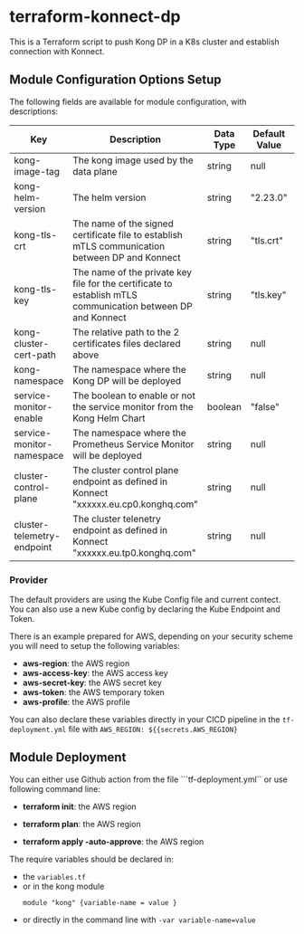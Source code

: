 # terraform-konnect-dp

This is a Terraform script to push Kong DP in a K8s cluster and establish connection with Konnect.


## Module Configuration Options Setup

The following fields are available for module configuration, with descriptions:

| Key     | Description | Data Type  | Default Value | Require |
| ------- | ----------- | ---------- | ------------- | ------- |
| kong-image-tag | The kong image used by the data plane | string | null | **true** |
| kong-helm-version | The helm version | string | "2.23.0" | false |
| kong-tls-crt | The name of the signed certificate file to establish mTLS communication between DP and Konnect | string | "tls.crt" | false |
| kong-tls-key | The name of the private key file for the certificate to establish mTLS communication between DP and Konnect | string | "tls.key" | false |
| kong-cluster-cert-path | The relative path to the 2 certificates files declared above | string | null | **true** |
| kong-namespace | The namespace where the Kong DP will be deployed | string | null | **true** |
| service-monitor-enable | The boolean to enable or not the service monitor from the Kong Helm Chart | boolean | "false" | false |
| service-monitor-namespace |  The namespace where the Prometheus Service Monitor will be deployed | string | null | false |
| cluster-control-plane |  The cluster control plane endpoint as defined in Konnect "xxxxxx.eu.cp0.konghq.com" | string | null | **true** |
| cluster-telemetry-endpoint |  The cluster telenetry endpoint as defined in Konnect "xxxxxx.eu.tp0.konghq.com" | string | null | **true** |

### Provider

The default providers are using the Kube Config file and current contect. You can also use a new Kube config by declaring the Kube Endpoint and Token.

There is an example prepared for AWS, depending on your security scheme you will need to setup the following variables:
- **aws-region**: the AWS region
- **aws-access-key**: the AWS access key
- **aws-secret-key**: the AWS secret key
- **aws-token**: the AWS temporary token
- **aws-profile**: the AWS profile

You can also declare these variables directly in your CICD pipeline in the ```tf-deployment.yml``` file with ```AWS_REGION: ${{secrets.AWS_REGION}``` 

## Module Deployment

You can either use Github action from the file ```tf-deployment.yml`` or use following command line:
- **terraform init**: the AWS region

- **terraform plan**: the AWS region

- **terraform apply -auto-approve**: the AWS region

The require variables should be declared in:
- the ```variables.tf```
- or in the kong module 
    ```
    module "kong" {variable-name = value }
    ```
- or directly in the command line with ```-var variable-name=value```